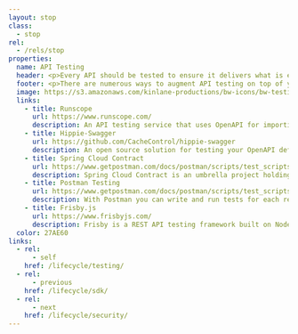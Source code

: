```yaml
---
layout: stop
class:
  - stop
rel:
  - /rels/stop  
properties:
  name: API Testing
  header: <p>Every API should be tested to ensure it delivers what is expected of it. All code being deployed should meet required unit and code tests, but increasingly API testing is adding another layer of assurance to existing build processes, even going so far as halting CI/CD workflows if tests fail. API testing is another area where API definitions are delivering, allowing tests to be built from existing artifacts, and allowing detailed assertions to be associated with tests to add to and evolve the existing definitions.</p><p>API testing has grown over the last couple of years to include a variety of open source solutions, as well as cloud service providers. Most of the quality solutions allow you to import your OpenAPI, and automate the testing via APIs. Here are a few of the solutions I recommend considering as you think about how API testing can be introduced into your API operations.</p>  
  footer: <p>There are numerous ways to augment API testing on top of your existing testing strategy. More of these providers are integrating with Jenkins and other CI/CD solutions, allowing API testing to deeply integrate with existing pipelines. My recommendation is that the artifacts from these tests and assertions also live alongside OpenAPI and other artifacts and are used as part of the overall definition strategy, widening the meaning of “contract” to apply across all stops along the journey--not just testing.</p><p>While API testing may seem like common sense, I'd say that more than 50% of the organizations I'm talking with do not actively test all their APIs. Of the ones that do, I'd say less than half get very granular in their testing or follow test driven development philosophies. This is where service providers like Runscope deliver, helping bring the tools and expertise to the table, allowing you to get up and running in a cloud environment, building on a platform, rather than started from scratch when it comes to your API testing.</p>
  image: https://s3.amazonaws.com/kinlane-productions/bw-icons/bw-testing.png
  links:
    - title: Runscope
      url: https://www.runscope.com/
      description: An API testing service that uses OpenAPI for importing and exporting of API tests and assertions.
    - title: Hippie-Swagger
      url: https://github.com/CacheControl/hippie-swagger
      description: An open source solution for testing your OpenAPI defined APIs.
    - title: Spring Cloud Contract
      url: https://www.getpostman.com/docs/postman/scripts/test_scripts
      description: Spring Cloud Contract is an umbrella project holding solutions that help users in successfully implementing the Consumer Driven Contracts approach.   
    - title: Postman Testing
      url: https://www.getpostman.com/docs/postman/scripts/test_scripts
      description: With Postman you can write and run tests for each request using the JavaScript language.
    - title: Frisby.js
      url: https://www.frisbyjs.com/
      description: Frisby is a REST API testing framework built on Node.js and Jasmine that makes testing API endpoints easy, fast, and fun.       
  color: 27AE60    
links:
  - rel:
      - self
    href: /lifecycle/testing/
  - rel:
      - previous
    href: /lifecycle/sdk/   
  - rel:
      - next
    href: /lifecycle/security/            
---
```


